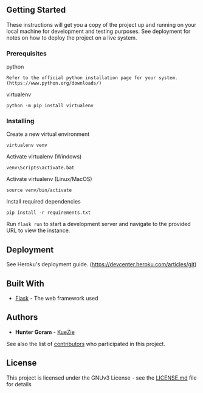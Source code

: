 ## Getting Started

These instructions will get you a copy of the project up and running on your local machine for development and testing purposes. See deployment for notes on how to deploy the project on a live system.

### Prerequisites

python
```
Refer to the official python installation page for your system. (https://www.python.org/downloads/)
```

virtualenv
```
python -m pip install virtualenv
```

### Installing

Create a new virtual environment
```
virtualenv venv
```

Activate virtualenv (Windows)

```
venv\Scripts\activate.bat
```

Activate virtualenv (Linux/MacOS)

```
source venv/bin/activate
```

Install required dependencies
```
pip install -r requirements.txt
```

Run `flask run` to start a development server and navigate to the provided URL to view the instance.

## Deployment

See Heroku's deployment guide. (https://devcenter.heroku.com/articles/git)

## Built With

* [Flask](https://flask.palletsprojects.com/en/1.1.x/) - The web framework used

## Authors

* **Hunter Goram** - [KueZie](https://github.com/KueZie)

See also the list of [contributors](https://github.com/Team4065/scouting-app/contributors) who participated in this project.

## License

This project is licensed under the GNUv3 License - see the [LICENSE.md](.github/LICENSE.md) file for details

